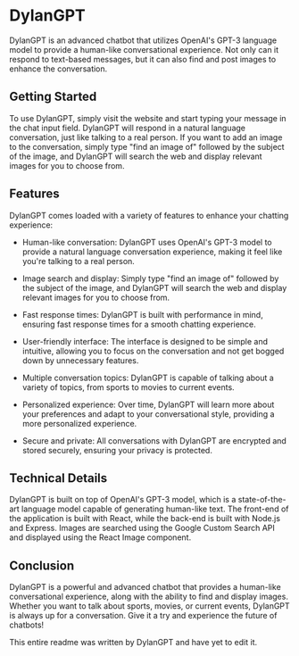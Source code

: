 # DylanGPT

DylanGPT is an advanced chatbot that utilizes OpenAI's GPT-3 language model to provide a human-like conversational experience. Not only can it respond to text-based messages, but it can also find and post images to enhance the conversation.

## Getting Started

To use DylanGPT, simply visit the website and start typing your message in the chat input field. DylanGPT will respond in a natural language conversation, just like talking to a real person. If you want to add an image to the conversation, simply type "find an image of" followed by the subject of the image, and DylanGPT will search the web and display relevant images for you to choose from.

## Features

DylanGPT comes loaded with a variety of features to enhance your chatting experience:

- Human-like conversation: DylanGPT uses OpenAI's GPT-3 model to provide a natural language conversation experience, making it feel like you're talking to a real person.

- Image search and display: Simply type "find an image of" followed by the subject of the image, and DylanGPT will search the web and display relevant images for you to choose from.

- Fast response times: DylanGPT is built with performance in mind, ensuring fast response times for a smooth chatting experience.

- User-friendly interface: The interface is designed to be simple and intuitive, allowing you to focus on the conversation and not get bogged down by unnecessary features.

- Multiple conversation topics: DylanGPT is capable of talking about a variety of topics, from sports to movies to current events.

- Personalized experience: Over time, DylanGPT will learn more about your preferences and adapt to your conversational style, providing a more personalized experience.

- Secure and private: All conversations with DylanGPT are encrypted and stored securely, ensuring your privacy is protected.

## Technical Details

DylanGPT is built on top of OpenAI's GPT-3 model, which is a state-of-the-art language model capable of generating human-like text. The front-end of the application is built with React, while the back-end is built with Node.js and Express. Images are searched using the Google Custom Search API and displayed using the React Image component.

## Conclusion

DylanGPT is a powerful and advanced chatbot that provides a human-like conversational experience, along with the ability to find and display images. Whether you want to talk about sports, movies, or current events, DylanGPT is always up for a conversation. Give it a try and experience the future of chatbots!

This entire readme was written by DylanGPT and have yet to edit it.
